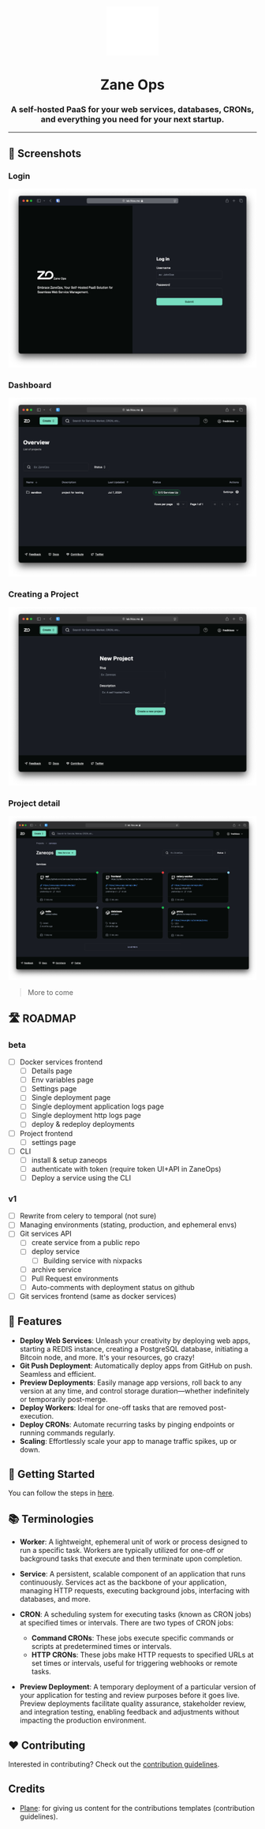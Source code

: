 <p align="center">
  <picture>
    <source media="(prefers-color-scheme: dark)" srcset="images/ZaneOps-SYMBOL-WHITE.svg">
    <source media="(prefers-color-scheme: light)" srcset="./images/ZaneOps-SYMBOL-BLACK.svg">
    <img src="./images/ZaneOps-SYMBOL-WHITE.svg" alt="Zane logo"  height="100" />
  </picture>
</p>

# <div align="center">Zane Ops</div>

### <div align="center">A self-hosted PaaS for your web services, databases, CRONs, and everything you need for your next startup.</div>

---

## 📸 Screenshots

### Login

<p align="center">
  <picture>
    <source media="(prefers-color-scheme: dark)" srcset="./images/login-dark.png">
    <source media="(prefers-color-scheme: light)" srcset="./images/login-light.png">
    <img src="./images/login-dark.png" alt="Login page" />
  </picture>
</p>

### Dashboard

<p align="center">
  <picture>
    <source media="(prefers-color-scheme: dark)" srcset="./images/dashboard-dark.png">
    <source media="(prefers-color-scheme: light)" srcset="./images/dashboard-light.png">
    <img src="./images/dashboard-dark.png" alt="Login page" />
  </picture>
</p>

### Creating a Project

<p align="center">
  <picture>
    <source media="(prefers-color-scheme: dark)" srcset="./images/create-project-dark.png">
    <source media="(prefers-color-scheme: light)" srcset="./images/create-project-light.png">
    <img src="./images/create-project-dark.png" alt="Login page" />
  </picture>
</p>

### Project detail

<p align="center">
  <picture>
    <source media="(prefers-color-scheme: dark)" srcset="./images/project-detail-dark.png">
    <source media="(prefers-color-scheme: light)" srcset="./images/project-detail-light.png">
    <img src="./images/project-detail-dark.png" alt="Login page" />
  </picture>
</p>

> More to come

## 🛣️ ROADMAP 

### beta

- [ ] Docker services frontend 
  - [ ] Details page 
  - [ ] Env variables page
  - [ ] Settings page
  - [ ] Single deployment page
  - [ ] Single deployment application logs page
  - [ ] Single deployment http logs page
  - [ ] deploy & redeploy deployments
- [ ] Project frontend
  - [ ] settings page 
- [ ] CLI
  - [ ] install & setup zaneops
  - [ ] authenticate with token (require token UI+API in ZaneOps)
  - [ ] Deploy a service using the CLI

### v1 

- [ ] Rewrite from celery to temporal (not sure)
- [ ] Managing environments (stating, production, and ephemeral envs)
- [ ] Git services API
  - [ ] create service from a public repo
  - [ ] deploy service  
    - [ ] Building service with nixpacks  
  - [ ] archive service
  - [ ] Pull Request environments
  - [ ] Auto-comments with deployment status on github
- [ ] Git services frontend (same as docker services)

## 🚀 Features

- **Deploy Web Services**: Unleash your creativity by deploying web apps, starting a REDIS instance, creating a
  PostgreSQL database, initiating a Bitcoin node, and more. It's your resources, go crazy!
- **Git Push Deployment**: Automatically deploy apps from GitHub on push. Seamless and efficient.
- **Preview Deployments**: Easily manage app versions, roll back to any version at any time, and control storage
  duration—whether indefinitely or temporarily post-merge.
- **Deploy Workers**: Ideal for one-off tasks that are removed post-execution.
- **Deploy CRONs**: Automate recurring tasks by pinging endpoints or running commands regularly.
- **Scaling**: Effortlessly scale your app to manage traffic spikes, up or down.

## 🍙 Getting Started

You can follow the steps in [here](./docs/deploying.md).

## 📚 Terminologies

- **Worker**: A lightweight, ephemeral unit of work or process designed to run a specific task. Workers are typically
  utilized for one-off or background tasks that execute and then terminate upon completion.

- **Service**: A persistent, scalable component of an application that runs continuously. Services act as the backbone
  of your application, managing HTTP requests, executing background jobs, interfacing with databases, and more.

- **CRON**: A scheduling system for executing tasks (known as CRON jobs) at specified times or intervals. There are two
  types of CRON jobs:
    - **Command CRONs**: These jobs execute specific commands or scripts at predetermined times or intervals.
    - **HTTP CRONs**: These jobs make HTTP requests to specified URLs at set times or intervals, useful for triggering
      webhooks or remote tasks.

- **Preview Deployment**: A temporary deployment of a particular version of your application for testing and review
  purposes before it goes live. Preview deployments facilitate quality assurance, stakeholder review, and integration
  testing, enabling feedback and adjustments without impacting the production environment.

## ❤️ Contributing

Interested in contributing? Check out the [contribution guidelines](./CONTRIBUTING.md).

## Credits

- [Plane](https://github.com/makeplane/plane): for giving us content for the contributions templates (contribution
  guidelines).